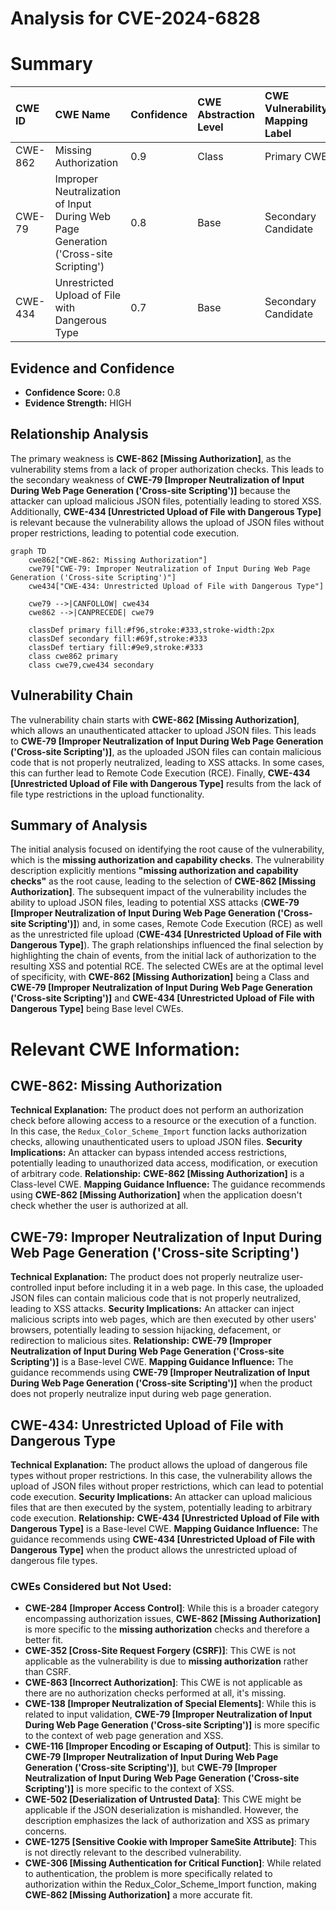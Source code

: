 # Analysis for CVE-2024-6828

# Summary

| CWE ID  | CWE Name                                                                      | Confidence | CWE Abstraction Level | CWE Vulnerability Mapping Label | CWE-Vulnerability Mapping Notes |
| :-------- | :---------------------------------------------------------------------------- | :--------- | :-------------------- | :------------------------------ | :------------------------------ |
| CWE-862   | Missing Authorization                                                         | 0.9        | Class                 | Primary CWE                     | Allowed-with-Review             |
| CWE-79    | Improper Neutralization of Input During Web Page Generation ('Cross-site Scripting') | 0.8        | Base                  | Secondary Candidate             | Allowed                       |
| CWE-434   | Unrestricted Upload of File with Dangerous Type                               | 0.7        | Base                  | Secondary Candidate             | Allowed                       |

## Evidence and Confidence

*   **Confidence Score:** 0.8
*   **Evidence Strength:** HIGH

## Relationship Analysis

The primary weakness is **CWE-862 [Missing Authorization]**, as the vulnerability stems from a lack of proper authorization checks. This leads to the secondary weakness of **CWE-79 [Improper Neutralization of Input During Web Page Generation ('Cross-site Scripting')]** because the attacker can upload malicious JSON files, potentially leading to stored XSS. Additionally, **CWE-434 [Unrestricted Upload of File with Dangerous Type]** is relevant because the vulnerability allows the upload of JSON files without proper restrictions, leading to potential code execution.

```mermaid
graph TD
    cwe862["CWE-862: Missing Authorization"]
    cwe79["CWE-79: Improper Neutralization of Input During Web Page Generation ('Cross-site Scripting')"]
    cwe434["CWE-434: Unrestricted Upload of File with Dangerous Type"]
    
    cwe79 -->|CANFOLLOW| cwe434
    cwe862 -->|CANPRECEDE| cwe79
    
    classDef primary fill:#f96,stroke:#333,stroke-width:2px
    classDef secondary fill:#69f,stroke:#333
    classDef tertiary fill:#9e9,stroke:#333
    class cwe862 primary
    class cwe79,cwe434 secondary
```

## Vulnerability Chain

The vulnerability chain starts with **CWE-862 [Missing Authorization]**, which allows an unauthenticated attacker to upload JSON files. This leads to **CWE-79 [Improper Neutralization of Input During Web Page Generation ('Cross-site Scripting')]**, as the uploaded JSON files can contain malicious code that is not properly neutralized, leading to XSS attacks. In some cases, this can further lead to Remote Code Execution (RCE). Finally, **CWE-434 [Unrestricted Upload of File with Dangerous Type]** results from the lack of file type restrictions in the upload functionality.

## Summary of Analysis

The initial analysis focused on identifying the root cause of the vulnerability, which is the **missing authorization and capability checks**. The vulnerability description explicitly mentions **"missing authorization and capability checks"** as the root cause, leading to the selection of **CWE-862 [Missing Authorization]**. The subsequent impact of the vulnerability includes the ability to upload JSON files, leading to potential XSS attacks (**CWE-79 [Improper Neutralization of Input During Web Page Generation ('Cross-site Scripting')]**) and, in some cases, Remote Code Execution (RCE) as well as the unrestricted file upload (**CWE-434 [Unrestricted Upload of File with Dangerous Type]**). The graph relationships influenced the final selection by highlighting the chain of events, from the initial lack of authorization to the resulting XSS and potential RCE. The selected CWEs are at the optimal level of specificity, with **CWE-862 [Missing Authorization]** being a Class and **CWE-79 [Improper Neutralization of Input During Web Page Generation ('Cross-site Scripting')]** and **CWE-434 [Unrestricted Upload of File with Dangerous Type]** being Base level CWEs.

# Relevant CWE Information:

## CWE-862: Missing Authorization
**Technical Explanation:** The product does not perform an authorization check before allowing access to a resource or the execution of a function. In this case, the `Redux_Color_Scheme_Import` function lacks authorization checks, allowing unauthenticated users to upload JSON files.
**Security Implications:** An attacker can bypass intended access restrictions, potentially leading to unauthorized data access, modification, or execution of arbitrary code.
**Relationship:** **CWE-862 [Missing Authorization]** is a Class-level CWE.
**Mapping Guidance Influence:** The guidance recommends using **CWE-862 [Missing Authorization]** when the application doesn't check whether the user is authorized at all.

## CWE-79: Improper Neutralization of Input During Web Page Generation ('Cross-site Scripting')
**Technical Explanation:** The product does not properly neutralize user-controlled input before including it in a web page. In this case, the uploaded JSON files can contain malicious code that is not properly neutralized, leading to XSS attacks.
**Security Implications:** An attacker can inject malicious scripts into web pages, which are then executed by other users' browsers, potentially leading to session hijacking, defacement, or redirection to malicious sites.
**Relationship:** **CWE-79 [Improper Neutralization of Input During Web Page Generation ('Cross-site Scripting')]** is a Base-level CWE.
**Mapping Guidance Influence:** The guidance recommends using **CWE-79 [Improper Neutralization of Input During Web Page Generation ('Cross-site Scripting')]** when the product does not properly neutralize input during web page generation.

## CWE-434: Unrestricted Upload of File with Dangerous Type
**Technical Explanation:** The product allows the upload of dangerous file types without proper restrictions. In this case, the vulnerability allows the upload of JSON files without proper restrictions, which can lead to potential code execution.
**Security Implications:** An attacker can upload malicious files that are then executed by the system, potentially leading to arbitrary code execution.
**Relationship:** **CWE-434 [Unrestricted Upload of File with Dangerous Type]** is a Base-level CWE.
**Mapping Guidance Influence:** The guidance recommends using **CWE-434 [Unrestricted Upload of File with Dangerous Type]** when the product allows the unrestricted upload of dangerous file types.

### CWEs Considered but Not Used:

*   **CWE-284 [Improper Access Control]**: While this is a broader category encompassing authorization issues, **CWE-862 [Missing Authorization]** is more specific to the **missing authorization** checks and therefore a better fit.
*   **CWE-352 [Cross-Site Request Forgery (CSRF)]**: This CWE is not applicable as the vulnerability is due to **missing authorization** rather than CSRF.
*   **CWE-863 [Incorrect Authorization]**: This CWE is not applicable as there are no authorization checks performed at all, it's missing.
*   **CWE-138 [Improper Neutralization of Special Elements]**: While this is related to input validation, **CWE-79 [Improper Neutralization of Input During Web Page Generation ('Cross-site Scripting')]** is more specific to the context of web page generation and XSS.
*   **CWE-116 [Improper Encoding or Escaping of Output]**: This is similar to **CWE-79 [Improper Neutralization of Input During Web Page Generation ('Cross-site Scripting')]**, but **CWE-79 [Improper Neutralization of Input During Web Page Generation ('Cross-site Scripting')]** is more specific to the context of XSS.
*   **CWE-502 [Deserialization of Untrusted Data]**: This CWE might be applicable if the JSON deserialization is mishandled. However, the description emphasizes the lack of authorization and XSS as primary concerns.
*   **CWE-1275 [Sensitive Cookie with Improper SameSite Attribute]**: This is not directly relevant to the described vulnerability.
*   **CWE-306 [Missing Authentication for Critical Function]**: While related to authentication, the problem is more specifically related to authorization within the Redux_Color_Scheme_Import function, making **CWE-862 [Missing Authorization]** a more accurate fit.